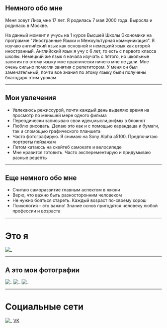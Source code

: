 ## Немного обо мне

Меня зовут Лиза,мне 17 лет. Я родилась 7 мая 2000 года. Выросла и родилась в Москве.

На данный момент я учусь на 1 курсе Высшей Школы Экономики на программе "Иностранные Языки и Межкультурная коммуникация". Я изучаю английский язык как основной и немецкий язык как второй иностранный. Английский язык я учу с 6 лет, то есть с первого класса школы. Немецкий же язык я начала изучать с пятого, но школьные занятия по этому языку мне практически ничего мне не дали. Мне очень сильно помогли занятия с репетитором. У меня он был замечательный, почти все знания по этому языку были получены благодаря этим урокам.
***
## Мои увлечения
* Увлекаюсь режиссурой, почти каждый день выделяю время на просмотр по меньшей мере одного фильма
* Переодически записываю свои идеи,мысли,рифмы в блокнот
* Люблю рисовать. Делаю это как и с помощью карандаша и бумаги, так и спомощью графического планшета
* Часто фотографирую. Я снимаю на Sony Alpha a5100. Предпочитаю портреты пейзажам
* Летом катаюсь на скейтеб самокате и велосипеде
* Мне нравится готовить. Часто эксперементирую и придумываю разные рецепты
***
## Еще немного обо мне
* Считаю саморазвитие главным аспектом в жизни
* Верю, что важно быть разносторонним человеком
* Не нужно бояться стареть. Каждый возраст по-своему хорош
* Психология - это важно! Знание основ пригодятся человеку любой профессии и возраста
***
# Это я
![_](http://s1.radikale.ru/uploads/2018/1/22/3879ba2628363c08e10cd64513bd2122-full.jpg)
***
## А это мои фотографии
![_](http://s1.radikale.ru/uploads/2018/1/22/52045d7a925a7231cf6b098a86e3b3cc-full.jpg)
![_](http://s1.radikale.ru/uploads/2018/1/22/3c61992a46a9b3f4be2796310bd04266-full.jpg)
![_](http://s1.radikale.ru/uploads/2018/1/22/53267a292cbf3a39cae544f13907f17b-full.jpg)
***
# Социальные сети
![_](http://s1.radikale.ru/uploads/2018/1/22/0bddb2d18477b6b01f952f96315c29d3-full.jpg) [VK](https://vk.com/oikaktoplohostalo)


